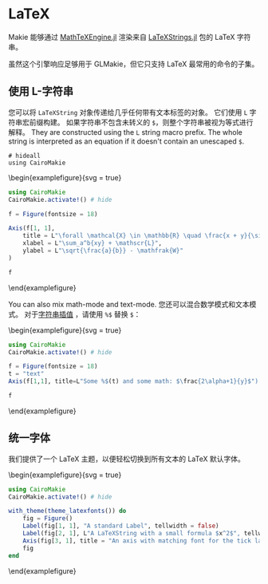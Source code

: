 # LaTeX

Makie 能够通过 [MathTeXEngine.jl](https://github.com/Kolaru/MathTeXEngine.jl/) 渲染来自 [LaTeXStrings.jl](https://github.com/stevengj/LaTeXStrings.jl) 包的 LaTeX 字符串。

虽然这个引擎响应足够用于 GLMakie，但它只支持 LaTeX 最常用的命令的子集。

## 使用 L-字符串

您可以将 `LaTeXString` 对象传递给几乎任何带有文本标签的对象。 它们使用 `L` 字符串宏前缀构建。
如果字符串不包含未转义的 `$`，则整个字符串被视为等式进行解释。 They are constructed using the `L` string macro prefix.
The whole string is interpreted as an equation if it doesn't contain an unescaped `$`.

```!
# hideall
using CairoMakie
```

\begin{examplefigure}{svg = true}

```julia
using CairoMakie
CairoMakie.activate!() # hide

f = Figure(fontsize = 18)

Axis(f[1, 1],
    title = L"\forall \mathcal{X} \in \mathbb{R} \quad \frac{x + y}{\sin(k^2)}",
    xlabel = L"\sum_a^b{xy} + \mathscr{L}",
    ylabel = L"\sqrt{\frac{a}{b}} - \mathfrak{W}"
)

f
```

\end{examplefigure}

You can also mix math-mode and text-mode.
您还可以混合数学模式和文本模式。
对于[字符串插值](https://docs.julialang.org/en/v1/manual/strings/#string-interpolation) ，请使用 `%$` 替换 `$`：

\begin{examplefigure}{svg = true}

```julia
using CairoMakie
CairoMakie.activate!() # hide

f = Figure(fontsize = 18)
t = "text"
Axis(f[1,1], title=L"Some %$(t) and some math: $\frac{2\alpha+1}{y}$")

f
```

\end{examplefigure}

## 统一字体

我们提供了一个 LaTeX 主题，以便轻松切换到所有文本的 LaTeX 默认字体。

\begin{examplefigure}{svg = true}

```julia
using CairoMakie
CairoMakie.activate!() # hide

with_theme(theme_latexfonts()) do
    fig = Figure()
    Label(fig[1, 1], "A standard Label", tellwidth = false)
    Label(fig[2, 1], L"A LaTeXString with a small formula $x^2$", tellwidth = false)
    Axis(fig[3, 1], title = "An axis with matching font for the tick labels")
    fig
end
```

\end{examplefigure}
